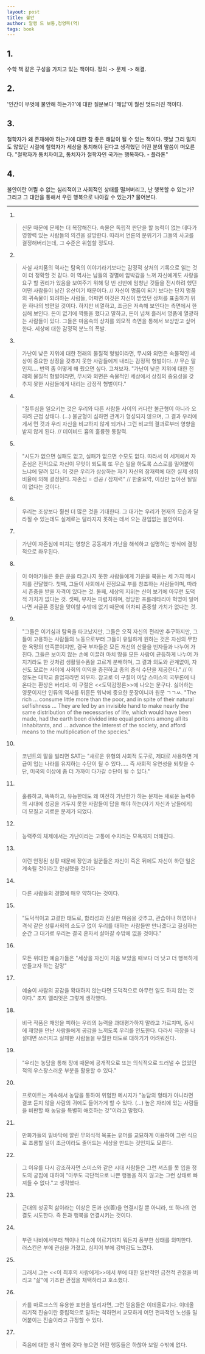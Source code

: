 ```yaml
---
layout: post
title: 불안
author: 알랭 드 보통,정영목(역)
tags: book
---
```


## 1. 
수학 책 같은 구성을 가지고 있는 책이다. 정의 -> 문제 -> 해결.

## 2. 
'인간이 무엇에 불안해 하는가?'에 대한 질문보다 '해답'이 훨씬 멋드러진 책이다.

## 3. 
철학자가 왜 존재해야 하는가에 대한 참 좋은 해답이 될 수 있는 책이다. 옛날 그리 멀지도 않았던 시절에 철학자가 세상을 통치해야 된다고 생각했던 어떤 분의 말씀이 떠오른다. "철학자가 통치자이고, 통치자가 철학자인 국가는 행복하다. - 플라톤"

## 4. 
불안이란 어쩔 수 없는 심리적이고 사회적인 상태를 떨쳐버리고, 난 행복할 수 있는가? 그리고 그 대안을 통해서 우린 행복으로 나아갈 수 있는가? 물어본다.

- - -

1. 
> 신문 때문에 문제는 더 복잡해진다. 속물은 독립적 판단을 할 능력이 없는 데다가 영향력 있는 사람들의 의견을 갈망한다. 따라서 언론의 분위기가 그들의 사고를 결정해버리는데, 그 수준은 위험할 정도다.
 
2. 
> 사실 사치품의 역사는 탐욕의 이야기라기보다는 감정적 상처의 기록으로 읽는 것이 더 정확할 것 같다. 이 역사는 남들의 경멸에 압박감을 느껴 자신에게도 사랑을 요구 할 권리가 있음을 보여주기 위해 텅 빈 선반에 엄청난 것들을 전시하려 했던 어떤 사람들이 남긴 유산이기 때문이다. // 자신이 명품이 되기 보다는 단지 명품의 귀속물이 되려하는 사람들, 어쩌면 이것은 자신이 받았던 상처를 표출하기 위한 하나의 방편일 것이다. 하지만 비열하고, 조금은 저속해 보인다는 측면에서 한심해 보인다. 돈이 없기에 짝퉁을 했다고 말하고, 돈이 넘쳐 흘러서 명품에 열광하는 사람들이 있다. 그들은 마음속의 상처를 외모적 측면을 통해서 보상받고 싶어한다. 세상에 대한 감정적 분노의 폭발.
 
3. 
> 가난이 낮은 지위에 대한 전래의 물질적 형벌이라면, 무시와 외면은 속물적인 세상이 중요한 상징을 갖추지 못한 사람들에게 내리는 감정적 형벌이다. // 무슨 말인지.... 번역 좀 어떻게 해 줬으면 싶다. 고쳐보자. "가난이 낮은 지위에 대한 전래의 물질적 형벌이라면, 무시와 외면은 속물적인 세상에서 상징의 중요성을 갖추지 못한 사람들에게 내리는 감정적 형벌이다."
 
4. 
> "질투심을 일으키는 것은 우리와 다른 사람들 사이의 커다란 불균형이 아니라 오히려 근접 상태다. (...) 불균형이 심하면 관계가 형성되지 않으며, 그 결과 우리에게서 먼 것과 우리 자신을 비교하지 않게 되거나 그런 비교의 결과로부터 영향을 받지 않게 된다. // 데이비드 흄의 훌륭한 통찰력.
 
5. 
> "시도가 없으면 실패도 없고, 실패가 없으면 수모도 없다. 따라서 이 세게에서 자존심은 전적으로 자신이 무엇이 되도록 또 무슨 일을 하도록 스스로를 밀어붙이느냐에 달려 있다. 이 것은 우리가 상상하는 자기 자신의 잠재력에 대한 실제 성취비율에 의해 결정된다. 자존심 = 성공 / 잠재력" // 한줄요약, 이상만 높아선 될일이 없다는 것이다.
 
6. 
> 우리는 조상보다 훨씬 더 많은 것을 기대한다. 그 대가는 우리가 현재의 모습과 달라질 수 있는데도 실제로는 달라지지 못하는 데서 오는 끊임없는 불안이다.
 
7. 
> 가난이 자존심에 미치는 영향은 공동체가 가난을 해석하고 설명하는 방식에 결정적으로 좌우된다.
 
8. 
> 이 이야기들은 좋은 운을 타고나지 못한 사람들에게 기운을 북돋는 세 가지 메시지를 전달했다. 첫째, 그들이 사회에서 진정으로 부를 창조하는 사람들이며, 따라서 존중을 받을 자격이 있다는 것. 둘째, 세상의 지위는 신이 보기에 아무런 도덕적 가치가 없다는 것. 셋째, 부자는 파렴치하며, 정당한 프롤레타리아 혁명이 일어나면 서글픈 종말을 맞이할 수밖에 없기 때문에 어차피 존중할 가치가 없다는 것.
 
9. 
> "그들은 이기심과 탐욕을 타고났지만, 그들은 오직 자신의 편리만 추구하지만, 그들이 고용하는 사람들의 노동으로부터 그들이 유일하게 원하는 것은 자신의 무한한 욕망의 만족뿐이지만, 결국 부자들은 모든 개선의 산물을 빈자들과 나누어 가진다. 그들은 보이지 않는 손에 이끌려 마치 땅을 모든 사람이 균등하게 나누어 가지기라도 한 것처럼 생활필수품을 고르게 분배하며, 그 결과 의도와 관계없이, 자신도 모르는 사이에 사회의 이익을 증진하고 종의 증식 수단을 제공한다." // 이 정도는 대학교 졸업자라면 외우자. 참고로 이 구절이 아담 스미스의 국부론에 나온다는 환상은 버리자. 이 구절은 <<도덕감정론>>에 나오는 문구다. 싫어하는 영문이지만 인류의 역사를 뒤흔든 워낙에 중요한 문장이니까 원문 ㄱㄱㅆ.
"The rich ... consume little more than the poor, and in spite of their natural selfishness ... They are led by an invisible hand to make nearly the same distribution of the necessaries of life, which would have been made, had the earth been divided into equal portions among all its inhabitants, and ... advance the interest of the society, and afford means to the multiplication of the species."
 
10. 
> 코넌트의 말을 빌리면 SAT는 "새로운 유형의 사회적 도구로, 제대로 사용하면 계급이 업는 나라를 유지하는 수단이 될 수 있다..... 즉 사회적 유연성을 되찾을 수단, 미국의 이상에 좀 더 가까이 다가갈 수단이 될 수 있다."
 
11. 
> 훌륭하고, 똑똑하고, 유능한데도 왜 여전히 가난한가 하는 문제는 새로운 능력주의 시대에 성공을 거두지 못한 사람들이 답을 해야 하는(자기 자신과 남들에게) 더 모질고 괴로운 문제가 되었다.
 
12. 
> 능력주의 체제에서는 가난이라는 고통에 수치라는 모욕까지 더해진다.

13. 
> 이런 안정된 상황 때문에 장인과 일꾼들은 자신이 죽은 뒤에도 자신이 하던 일은 계속될 것이라고 안심했을 것이다

14. 
> 다른 사람들의 경멸에 매우 약하다는 것이다.
 
15. 
> "도덕적이고 고결한 태도로, 합리성과 진실한 마음을 갖추고, 관습이나 허영이나 격식 같은 상류사회의 소도구 없이 우리를 대하는 사람들만 만나겠다고 결심하는 순간 그 대가로 우리는 결국 혼자서 살아갈 수밖에 없을 것이다."

16. 
> 모든 위대한 예술가들은 "세상을 자신이 처음 보았을 때보다 더 낫고 더 행복하게 만들고자 하는 갈망"

17. 
> 예술이 사람의 공감을 확대하지 않는다면 도덕적으로 아무런 일도 하지 않는 것이다." 조지 엘리엇은 그렇게 생각했다.
 
18. 
> 비극 작품은 재앙을 피하는 우리의 능력을 과대평가하지 말라고 가르치며, 동시에 재앙을 만난 사람들에게 공감을 느끼도록 우리를 인도한다. 다라서 극장을 나설때면 쓰러지고 실패한 사람들을 우월한 태도로 대하기가 어려워진다.
 
19. 
> "우리는 농담을 통해 장애 때문에 공개적으로 또는 의식적으로 드러낼 수 없었던 적의 우스꽝스러운 부분을 활용할 수 있다."
 
20. 
> 프로이트는 계속해서 농담을 통하여 위험한 메시지가 "농담의 형태가 아니라면 결코 듣지 않을 사람의 귀에도 들어가게 할 수 있다. (...) 높은 자리에 있는 사람들을 비판할 때 농담을 특별히 애호하는 것"이라고 말했다.
 
21. 
> 만화가들의 밑바닥에 깔린 무의식적 목표는 유머를 교묘하게 이용하여 그런 식으로 조롱할 일이 조금이라도 줄어드는 세상을 만드는 것인지도 모른다.
 
22. 
> 그 이유를 다시 강조하자면 스미스와 같은 시대 사람들은 그런 셔츠를 못 입을 정도의 궁핍에 대하여 "아무도 극단적으로 나쁜 행동을 하지 않고는 그런 상태로 빠져들 수 없다."고 생각했다.
 
23. 
> 근대의 성공적 삶이라는 이상은 돈과 선(善)을 연결시킬 뿐 아니라, 또 하나의 연결도 시도한다. 즉 돈과 행복을 연결시키는 것이다.

24. 
> 부란 나비에서부터 책이나 미소에 이르기까지 뭐든지 풍부한 상태를 의미한다. 러스킨은 부에 관심을 가졌고, 심지어 부에 강박감도 느꼈다.
 
25. 
> 그래서 그는 <<이 최후의 사람에게>>에서 부에 대한 일반적인 금전적 관점을 버리고 "삶"에 기초한 관점을 채택하라고 호소했다.

26. 
> 카를 마르크스의 유용한 표현을 빌리자면, 그런 믿음들은 이데올로기다. 이데올리기적 진술이란 중립적으로 말하는 척하면서 교묘하게 어던 편파적인 노선을 밀어붙이는 진술이라고 규정할 수 있다.

27. 
> 죽음에 대한 생각 옆에 갖다 놓으면 어떤 행동들은 하찮아 보일 수밖에 없다.

